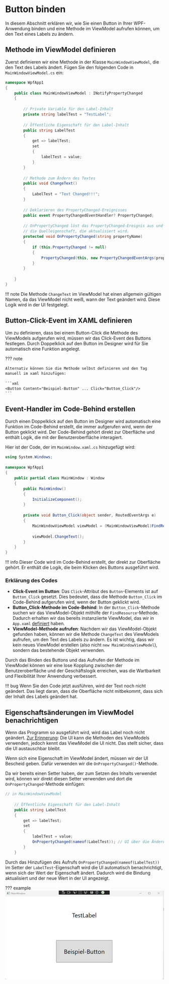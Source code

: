 # Button binden

In diesem Abschnitt erklären wir, wie Sie einen Button in Ihrer WPF-Anwendung binden und eine Methode im ViewModel aufrufen können, um den Text eines Labels zu ändern.

## Methode im ViewModel definieren

Zuerst definieren wir eine Methode in der Klasse `MainWindowViewModel`, die den Text des Labels ändert. Fügen Sie den folgenden Code in `MainWindowViewModel.cs` ein:

```csharp
namespace WpfApp1
{
    public class MainWindowViewModel : INotifyPropertyChanged
    {

        // Private Variable für den Label-Inhalt
        private string labelTest = "TestLabel";

        // Öffentliche Eigenschaft für den Label-Inhalt
        public string LabelTest
        {
            get => labelTest;
            set
            {
                labelTest = value;
            }
        }

        // Methode zum Ändern des Textes
        public void ChangeText()
        {
            LabelTest = "Text Changed!!!";
        }

        // Deklarieren des PropertyChanged-Ereignisses
        public event PropertyChangedEventHandler? PropertyChanged;

        // OnPropertyChanged löst das PropertyChanged-Ereignis aus und übergibt
        // die Quelleigenschaft, die aktualisiert wird.
        protected void OnPropertyChanged(string propertyName)
        {
            if (this.PropertyChanged != null)
            {
                PropertyChanged(this, new PropertyChangedEventArgs(propertyName));
            }
        }

    }
}
```

!!! note
    Die Methode `ChangeText` im ViewModel hat einen allgemein gültigen Namen, da das ViewModel nicht weiß, wann der Text geändert wird. Diese Logik wird in der UI festgelegt.

## Button-Click-Event im XAML definieren

Um zu definieren, dass bei einem Button-Click die Methode des ViewModels aufgerufen wird, müssen wir das Click-Event des Buttons festlegen. Durch Doppelklick auf den Button im Designer wird für Sie automatisch eine Funktion angelegt.

??? note

    Alternativ können Sie die Methode selbst definieren und den Tag manuell im xaml hinzufügen:

    ```xml
    <Button Content="Beispiel-Button" ... Click="Button_Click"/>
    ```

## Event-Handler im Code-Behind erstellen

Durch einen Doppelklick auf den Button im Designer wird automatisch eine Funktion im Code-Behind erstellt, die immer aufgerufen wird, wenn der Button geklickt wird. Der Code-Behind gehört direkt zur Oberfläche und enthält Logik, die mit der Benutzeroberfläche interagiert.

Hier ist der Code, der im `MainWindow.xaml.cs` hinzugefügt wird:

```csharp
using System.Windows;

namespace WpfApp1
{
    public partial class MainWindow : Window
    {
        public MainWindow()
        {
            InitializeComponent();
        }

        private void Button_Click(object sender, RoutedEventArgs e)
        {
            MainWindowViewModel viewModel = (MainWindowViewModel)FindResource("mwvm");

            viewModel.ChangeText();
        }
    }
}
```

!!! info
    Dieser Code wird im Code-Behind erstellt, der direkt zur Oberfläche gehört. Er enthält die Logik, die beim Klicken des Buttons ausgeführt wird.

### Erklärung des Codes

- **Click-Event im Button**: Das `Click`-Attribut des `Button`-Elements ist auf `Button_Click` gesetzt. Dies bedeutet, dass die Methode `Button_Click` im Code-Behind aufgerufen wird, wenn der Button geklickt wird.
- **Button_Click-Methode im Code-Behind**: In der `Button_Click`-Methode suchen wir das ViewModel-Objekt mithilfe der `FindResource`-Methode. Dadurch erhalten wir das bereits instanziierte ViewModel, das wir in `App.xaml` [definiert](databinding.md#instanziieren-der-viewmodel-klasse-in-appxaml) haben.
- **ViewModel-Methode aufrufen**: Nachdem wir das ViewModel-Objekt gefunden haben, können wir die Methode `ChangeText` des ViewModels aufrufen, um den Text des Labels zu ändern. Es ist wichtig, dass wir kein neues ViewModel erstellen (also nicht `new MainWindowViewModel`), sondern das bestehende Objekt verwenden.

Durch das Binden des Buttons und das Aufrufen der Methode im ViewModel können wir eine lose Kopplung zwischen der Benutzeroberfläche und der Geschäftslogik erreichen, was die Wartbarkeit und Flexibilität Ihrer Anwendung verbessert.

!!! bug
    Wenn Sie den Code jetzt ausführen, wird der Text noch nicht geändert. Das liegt daran, dass die Oberfläche nicht mitbekommt, dass sich der Inhalt des Labels geändert hat.


## Eigenschaftsänderungen im ViewModel benachrichtigen

Wenn das Programm so ausgeführt wird, wird das Label noch nicht geändert. [Zur Erinnerung](databinding.md#das-propertychanged-ereignis-im-detail): Die UI kann die Methoden des ViewModels verwenden, jedoch kennt das ViewModel die UI nicht. Das stellt sicher, dass die UI austauschbar bleibt.

Wenn sich eine Eigenschaft im ViewModel ändert, müssen wir der UI Bescheid geben. Dafür verwenden wir die `OnPropertyChanged()`-Methode.

Da wir bereits einen Setter haben, der zum Setzen des Inhalts verwendet wird, können wir direkt diesen Setter verwenden und dort die `OnPropertyChanged`-Methode einfügen:

```csharp
// in MainWindowViewModel

    // Öffentliche Eigenschaft für den Label-Inhalt
    public string LabelTest
    {
        get => labelTest;
        set
        {
            labelTest = value;
            OnPropertyChanged(nameof(LabelTest)); // UI über die Änderung benachrichtigen
        }
    }
```

Durch das Hinzufügen des Aufrufs `OnPropertyChanged(nameof(LabelTest))` im Setter der `LabelTest`-Eigenschaft wird die UI automatisch benachrichtigt, wenn sich der Wert der Eigenschaft ändert. Dadurch wird die Bindung aktualisiert und der neue Wert in der UI angezeigt.

??? example
    ![Button](button_changed.gif)